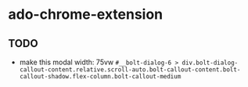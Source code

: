 # ado-chrome-extension

## TODO

- make this modal width: 75vw `#__bolt-dialog-6 > div.bolt-dialog-callout-content.relative.scroll-auto.bolt-callout-content.bolt-callout-shadow.flex-column.bolt-callout-medium`
